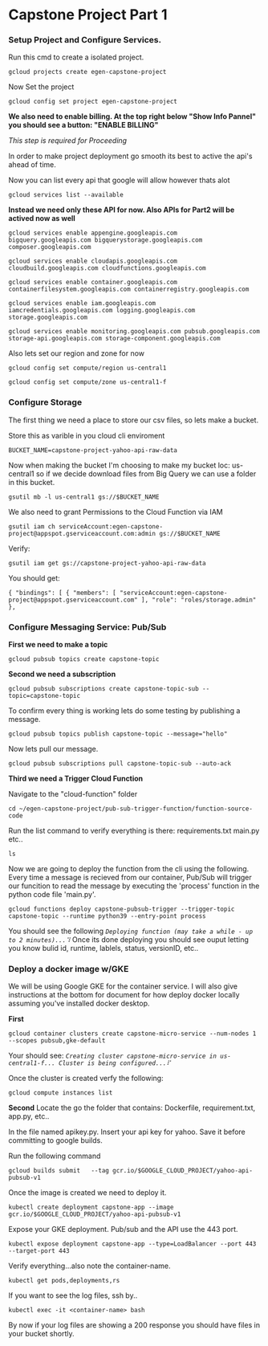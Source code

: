 # Capstone Project Part 1


### Setup Project and Configure Services.

Run this cmd to create a isolated project.

 

`gcloud projects create egen-capstone-project`

Now Set the project 
  
`gcloud config set project egen-capstone-project`
  

**We also need to enable billing. At the top right below "Show Info Pannel" you should see a button: "ENABLE BILLING"**

*This step is required for Proceeding*
  
  
  
  
  
 In order to make project deployment go smooth its best to active the api's ahead of time. 
    
Now you can list every api that google will allow however thats alot

`gcloud services list --available`




**Instead we need only these API for now. Also APIs for Part2 will be actived now as well**

`gcloud services enable appengine.googleapis.com bigquery.googleapis.com bigquerystorage.googleapis.com composer.googleapis.com`

`gcloud services enable cloudapis.googleapis.com cloudbuild.googleapis.com cloudfunctions.googleapis.com `

`gcloud services enable container.googleapis.com  containerfilesystem.googleapis.com containerregistry.googleapis.com`

`gcloud services enable iam.googleapis.com  iamcredentials.googleapis.com logging.googleapis.com storage.googleapis.com`

`gcloud services enable monitoring.googleapis.com pubsub.googleapis.com storage-api.googleapis.com storage-component.googleapis.com `

Also lets set our region and zone for now

`gcloud config set compute/region us-central1`

`gcloud config set compute/zone us-central1-f`

### Configure Storage

The first thing we need a place to store our csv files, so lets make a bucket.

Store this as varible in you cloud cli enviroment 

`BUCKET_NAME=capstone-project-yahoo-api-raw-data`

Now when making the bucket I'm choosing to make my bucket loc: us-central1 so if we decide download files from Big Query we can use a folder in this bucket.

`gsutil mb -l us-central1 gs://$BUCKET_NAME`

We also need to grant Permissions to the Cloud Function via IAM

`gsutil iam ch serviceAccount:egen-capstone-project@appspot.gserviceaccount.com:admin gs://$BUCKET_NAME`

Verify:

`gsutil iam get gs://capstone-project-yahoo-api-raw-data`

You should get:

`{
  "bindings": [
    {
      "members": [
        "serviceAccount:egen-capstone-project@appspot.gserviceaccount.com"
      ],
      "role": "roles/storage.admin"
    },`

### Configure Messaging Service: Pub/Sub

**First we need to make a topic** 

`gcloud pubsub topics create capstone-topic`

**Second we need a subscription** 

`gcloud pubsub subscriptions create capstone-topic-sub --topic=capstone-topic`

To confirm every thing is working lets do some testing by publishing a message.

`gcloud pubsub topics publish capstone-topic --message="hello"`

Now lets pull our message.

`gcloud pubsub subscriptions pull capstone-topic-sub --auto-ack`

**Third we need a Trigger Cloud Function**

Navigate to the "cloud-function" folder

`cd ~/egen-capstone-project/pub-sub-trigger-function/function-source-code`

Run the list command to verify everything is there: requirements.txt main.py etc.. 

`ls`

Now we are going to deploy the function from the cli using the following. Every time a message is recieved from our container, Pub/Sub will trigger our funcition to read the message by executing the 'process' function in the python code file 'main.py'.

`gcloud functions deploy capstone-pubsub-trigger --trigger-topic capstone-topic --runtime python39 --entry-point process`

You should see the following *`Deploying function (may take a while - up to 2 minutes)...⠹`*  Once its done deploying you should see ouput letting you know bulid id, runtime, lablels, status, versionID, etc..

### Deploy a docker image w/GKE

We will be using Google GKE for the container service. I will also give instructions at the bottom for document for how deploy docker locally assuming you've installed docker desktop. 

**First**

`gcloud container clusters create capstone-micro-service --num-nodes 1 --scopes pubsub,gke-default`

Your should see: *`Creating cluster capstone-micro-service in us-central1-f... Cluster is being configured...⠏`*

Once the cluster is created verfy the following:

`gcloud compute instances list`

**Second**
Locate the go the folder that contains: Dockerfile, requirement.txt, app.py, etc..

In the file named apikey.py. Insert your api key for yahoo. Save it before committing to google builds.

Run the following command

`gcloud builds submit   --tag gcr.io/$GOOGLE_CLOUD_PROJECT/yahoo-api-pubsub-v1` 

Once the image is created we need to deploy it.

`kubectl create deployment capstone-app --image gcr.io/$GOOGLE_CLOUD_PROJECT/yahoo-api-pubsub-v1`

Expose your GKE deployment. Pub/sub and the API use the 443 port.

`kubectl expose deployment capstone-app --type=LoadBalancer --port 443 --target-port 443`

Verify everything...also note the container-name.

`kubectl get pods,deployments,rs`

If you want to see the log files, ssh by..

`kubectl exec -it <container-name> bash`



By now if your log files are showing a 200 response you should have files in your bucket shortly.
















